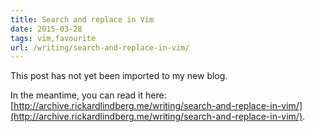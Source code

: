 ```yaml
---
title: Search and replace in Vim
date: 2015-03-28
tags: vim,favourite
url: /writing/search-and-replace-in-vim/
---
```


This post has not yet been imported to my new blog.

In the meantime, you can read it here: [http://archive.rickardlindberg.me/writing/search-and-replace-in-vim/](http://archive.rickardlindberg.me/writing/search-and-replace-in-vim/).
